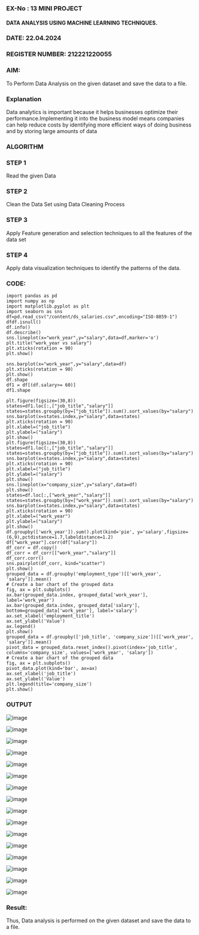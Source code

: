 ### EX-No : 13 MINI PROJECT

#### DATA ANALYSIS USING MACHINE LEARNING TECHNIQUES.

### DATE: 22.04.2024
### REGISTER NUMBER: 212221220055

### AIM:

To Perform Data Analysis on the given dataset and save the data to a file.

### Explanation

Data analytics is important because it helps businesses optimize their performance.Implementing it into the business model means companies can help reduce costs by identifying more efficient ways of doing business and by storing large amounts of data

### ALGORITHM

### STEP 1

Read the given Data

### STEP 2

Clean the Data Set using Data Cleaning Process

### STEP 3

Apply Feature generation and selection techniques to all the features of the data set

### STEP 4

Apply data visualization techniques to identify the patterns of the data.

### CODE:

```
import pandas as pd
import numpy as np
import matplotlib.pyplot as plt
import seaborn as sns
df=pd.read_csv("/content/ds_salaries.csv",encoding="ISO-8859-1")
dfdf.isnull()
df.info()
df.describe()
sns.lineplot(x="work_year",y="salary",data=df,marker='o')
plt.title("work_year vs salary")
plt.xticks(rotation = 90)
plt.show()

sns.barplot(x="work_year",y="salary",data=df)
plt.xticks(rotation = 90)
plt.show()
df.shape
df1 = df[(df.salary>= 60)]
df1.shape

plt.figure(figsize=(30,8))
states=df1.loc[:,["job_title","salary"]]
states=states.groupby(by=["job_title"]).sum().sort_values(by="salary")
sns.barplot(x=states.index,y="salary",data=states)
plt.xticks(rotation = 90)
plt.xlabel=("job_title")
plt.ylabel=("salary")
plt.show()
plt.figure(figsize=(30,8))
states=df1.loc[:,["job_title","salary"]]
states=states.groupby(by=["job_title"]).sum().sort_values(by="salary")
sns.barplot(x=states.index,y="salary",data=states)
plt.xticks(rotation = 90)
plt.xlabel=("job_title")
plt.ylabel=("salary")
plt.show()
sns.lineplot(x="company_size",y="salary",data=df)
plt.show()
states=df.loc[:,["work_year","salary"]]
states=states.groupby(by=["work_year"]).sum().sort_values(by="salary")
sns.barplot(x=states.index,y="salary",data=states)
plt.xticks(rotation = 90)
plt.xlabel=("work_year")
plt.ylabel=("salary")
plt.show()
df.groupby(['work_year']).sum().plot(kind='pie', y='salary',figsize=(6,9),pctdistance=1.7,labeldistance=1.2)
df["work_year"].corr(df["salary"])
df_corr = df.copy()
df_corr = df_corr[["work_year","salary"]]
df_corr.corr()
sns.pairplot(df_corr, kind="scatter")
plt.show()
grouped_data = df.groupby('employment_type')[['work_year', 'salary']].mean()
# Create a bar chart of the grouped data
fig, ax = plt.subplots()
ax.bar(grouped_data.index, grouped_data['work_year'], label='work_year')
ax.bar(grouped_data.index, grouped_data['salary'], bottom=grouped_data['work_year'], label='salary')
ax.set_xlabel('employment_title')
ax.set_ylabel('Value')
ax.legend()
plt.show()
grouped_data = df.groupby(['job_title', 'company_size'])[['work_year', 'salary']].mean()
pivot_data = grouped_data.reset_index().pivot(index='job_title', columns='company_size', values=['work_year', 'salary'])
# Create a bar chart of the grouped data
fig, ax = plt.subplots()
pivot_data.plot(kind='bar', ax=ax)
ax.set_xlabel('job_title')
ax.set_ylabel('Value')
plt.legend(title='company_size')
plt.show()
```
### OUTPUT

![image](https://github.com/Anandanaruvi/Mini-Project/assets/120443233/310ac946-69d7-4806-a4b0-69a492cbc075)

![image](https://github.com/Anandanaruvi/Mini-Project/assets/120443233/04c980a1-2698-43f0-9c92-a2f515b66c1e)

![image](https://github.com/Anandanaruvi/Mini-Project/assets/120443233/668abbcc-b3dd-4371-88ff-f5e9b90785f2)

![image](https://github.com/Anandanaruvi/Mini-Project/assets/120443233/73a1ec2b-7504-4f0c-a35d-56524ec212f6)

![image](https://github.com/Anandanaruvi/Mini-Project/assets/120443233/afe48c1c-5258-457d-80ed-bee06f7c4559)

![image](https://github.com/Anandanaruvi/Mini-Project/assets/120443233/2d9cf6a3-6812-4605-ab9e-7effb6d1888e)

![image](https://github.com/Anandanaruvi/Mini-Project/assets/120443233/429a35ff-42af-4014-9267-0b1e79732035)

![image](https://github.com/Anandanaruvi/Mini-Project/assets/120443233/5f3e3ebd-ffa8-456c-9215-c31018a682f4)

![image](https://github.com/Anandanaruvi/Mini-Project/assets/120443233/2fe1f55d-3e5e-4e4b-a30e-c36427f68912)

![image](https://github.com/Anandanaruvi/Mini-Project/assets/120443233/00564f75-bf9f-4f16-9393-8804a664c9f8)

![image](https://github.com/Anandanaruvi/Mini-Project/assets/120443233/5753b053-7f4e-43cf-a9af-b9e071863a75)

![image](https://github.com/Anandanaruvi/Mini-Project/assets/120443233/15949272-f516-4985-a0ce-ae0abd53bb6c)

![image](https://github.com/Anandanaruvi/Mini-Project/assets/120443233/064f92a3-56fd-4fe3-a64b-6030d804f8b1)


![image](https://github.com/Anandanaruvi/Mini-Project/assets/120443233/e1c18894-0ccf-4f2c-bd18-e92131d6e7c1)

![image](https://github.com/Anandanaruvi/Mini-Project/assets/120443233/daf76c02-cd4c-4eaa-abec-d022decb16b9)

![image](https://github.com/Anandanaruvi/Mini-Project/assets/120443233/7000f55a-ec8d-4297-9c94-5eacfb42b795)

### Result:

Thus, Data analysis is performed on the given dataset and save the data to a file.
